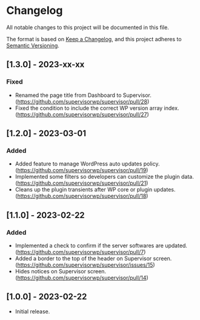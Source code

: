 # Changelog

All notable changes to this project will be documented in this file.

The format is based on [Keep a Changelog](https://keepachangelog.com/en/1.0.0/), and this project adheres to [Semantic Versioning](https://semver.org/spec/v2.0.0.html).

## [1.3.0] - 2023-xx-xx
### Fixed
- Renamed the page title from Dashboard to Supervisor. (https://github.com/supervisorwp/supervisor/pull/28)
- Fixed the condition to include the correct WP version array index. (https://github.com/supervisorwp/supervisor/pull/27)

## [1.2.0] - 2023-03-01
### Added
- Added feature to manage WordPress auto updates policy. (https://github.com/supervisorwp/supervisor/pull/19)
- Implemented some filters so developers can customize the plugin data. (https://github.com/supervisorwp/supervisor/pull/21)
- Cleans up the plugin transients after WP core or plugin updates. (https://github.com/supervisorwp/supervisor/pull/18)

## [1.1.0] - 2023-02-22
### Added
- Implemented a check to confirm if the server softwares are updated. (https://github.com/supervisorwp/supervisor/pull/7)
- Added a border to the top of the header on Supervisor screen. (https://github.com/supervisorwp/supervisor/issues/15)
- Hides notices on Supervisor screen. (https://github.com/supervisorwp/supervisor/pull/14)

## [1.0.0] - 2023-02-22
- Initial release.

